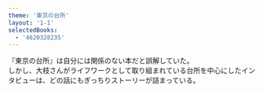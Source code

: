 ```yaml
---
theme: '東京の台所'
layout: '1-1'
selectedBooks:
  - '4620328235'
---
```


『東京の台所』は自分には関係のない本だと誤解していた。  
しかし、大枝さんがライフワークとして取り組まれている台所を中心にしたインタビューは、どの話にもぎっちりストーリーが詰まっている。